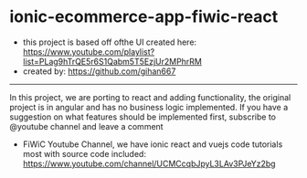 # ionic-ecommerce-app-fiwic-react
- this project is based off ofthe UI created here: https://www.youtube.com/playlist?list=PLag9hTrQE5r6S1Qabm5T5EzjUr2MPhrRM
- created by: https://github.com/gihan667

---
In this project, we are porting to react and adding functionality, the original project is in angular and has no business logic implemented. If you have a suggestion on what features should be implemented first, subscribe to @youtube channel and leave a comment

- FiWiC Youtube Channel, we have ionic react and vuejs code tutorials most with source code included: https://www.youtube.com/channel/UCMCcqbJpyL3LAv3PJeYz2bg
